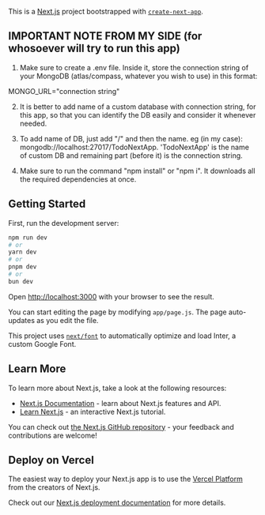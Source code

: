 This is a [Next.js](https://nextjs.org/) project bootstrapped with [`create-next-app`](https://github.com/vercel/next.js/tree/canary/packages/create-next-app).



## IMPORTANT NOTE FROM MY SIDE (for whosoever will try to run this app)
1. Make sure to create a .env file. Inside it, store the connection string of your MongoDB (atlas/compass, whatever you wish to use) in this format:

MONGO_URL="connection string"

2. It is better to add name of a custom database with connection string, for this app, so that you can identify the DB easily and consider it whenever needed.

3. To add name of DB, just add "/" and then the name. eg (in my case): mongodb://localhost:27017/TodoNextApp.
'TodoNextApp' is the name of custom DB and remaining part (before it) is the connection string.

4. Make sure to run the command "npm install" or "npm i". It downloads all the required dependencies at once.





## Getting Started

First, run the development server:

```bash
npm run dev
# or
yarn dev
# or
pnpm dev
# or
bun dev
```

Open [http://localhost:3000](http://localhost:3000) with your browser to see the result.

You can start editing the page by modifying `app/page.js`. The page auto-updates as you edit the file.

This project uses [`next/font`](https://nextjs.org/docs/basic-features/font-optimization) to automatically optimize and load Inter, a custom Google Font.

## Learn More

To learn more about Next.js, take a look at the following resources:

- [Next.js Documentation](https://nextjs.org/docs) - learn about Next.js features and API.
- [Learn Next.js](https://nextjs.org/learn) - an interactive Next.js tutorial.

You can check out [the Next.js GitHub repository](https://github.com/vercel/next.js/) - your feedback and contributions are welcome!

## Deploy on Vercel

The easiest way to deploy your Next.js app is to use the [Vercel Platform](https://vercel.com/new?utm_medium=default-template&filter=next.js&utm_source=create-next-app&utm_campaign=create-next-app-readme) from the creators of Next.js.

Check out our [Next.js deployment documentation](https://nextjs.org/docs/deployment) for more details.
